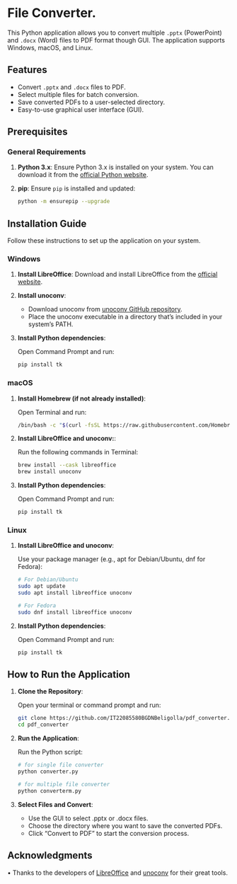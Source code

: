 # File Converter.

This Python application allows you to convert multiple `.pptx` (PowerPoint) and `.docx` (Word) files to PDF format though GUI. The application supports Windows, macOS, and Linux.

## Features

- Convert `.pptx` and `.docx` files to PDF.
- Select multiple files for batch conversion.
- Save converted PDFs to a user-selected directory.
- Easy-to-use graphical user interface (GUI).

## Prerequisites

### General Requirements

1. **Python 3.x**: Ensure Python 3.x is installed on your system. You can download it from the [official Python website](https://www.python.org/).

2. **pip**: Ensure `pip` is installed and updated:
   ```bash
   python -m ensurepip --upgrade
   ```

## Installation Guide

Follow these instructions to set up the application on your system.

### Windows

1. **Install LibreOffice**:
   Download and install LibreOffice from the [official website](https://www.libreoffice.org/download/download-libreoffice/).
   
3. **Install unoconv**:
   - Download unoconv from [unoconv GitHub repository](https://github.com/unoconv/unoconv).
   - Place the unoconv executable in a directory that’s included in your system’s PATH.
4. **Install Python dependencies**:
   
   Open Command Prompt and run:
   ```bash
   pip install tk
   ```

### macOS

1. **Install Homebrew (if not already installed)**:
   
   Open Terminal and run:
   ```bash
   /bin/bash -c "$(curl -fsSL https://raw.githubusercontent.com/Homebrew/install/HEAD/install.sh)"
   ```
   
2. **Install LibreOffice and unoconv:**:

   Run the following commands in Terminal:
   ```bash
   brew install --cask libreoffice
   brew install unoconv
   ```
   
3. **Install Python dependencies**:
   
   Open Command Prompt and run:
   ```bash
   pip install tk
   ```

### Linux

1. **Install LibreOffice and unoconv**:
   
   Use your package manager (e.g., apt for Debian/Ubuntu, dnf for Fedora):
   
   ```bash
   # For Debian/Ubuntu
   sudo apt update
   sudo apt install libreoffice unoconv
   ```

   ```bash
   # For Fedora
   sudo dnf install libreoffice unoconv
   ```
   
2. **Install Python dependencies**:
   
   Open Command Prompt and run:
      ```bash
   pip install tk
   ```

## How to Run the Application

1. **Clone the Repository**:

   Open your terminal or command prompt and run:
   ```bash
   git clone https://github.com/IT22085580BGDNBeligolla/pdf_converter.git
   cd pdf_converter
   ```

2. **Run the Application**:
   
   Run the Python script:
   
   ```bash
   # for single file converter
   python converter.py
   ```

     ```bash
   # for multiple file converter
   python converterm.py
   ```

3. **Select Files and Convert**:

   - Use the GUI to select .pptx or .docx files.
   - Choose the directory where you want to save the converted PDFs.
   - Click “Convert to PDF” to start the conversion process.

## Acknowledgments

   •	Thanks to the developers of [LibreOffice](https://www.libreoffice.org/) and [unoconv](https://github.com/unoconv/unoconv) for their great tools.
